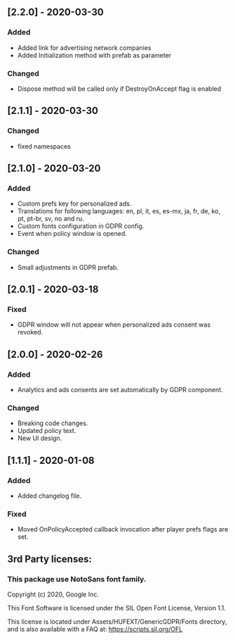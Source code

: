 ## [2.2.0] - 2020-03-30
### Added
- Added link for advertising network companies
- Added Initialization method with prefab as parameter

### Changed
- Dispose method will be called only if DestroyOnAccept flag is enabled

## [2.1.1] - 2020-03-30
### Changed
- fixed namespaces

## [2.1.0] - 2020-03-20
### Added
- Custom prefs key for personalized ads.
- Translations for following languages: en, pl, it, es, es-mx, ja, fr, de, ko, pt, pt-br, sv, no and ru.
- Custom fonts configuration in GDPR config.
- Event when policy window is opened.

### Changed
- Small adjustments in GDPR prefab.

## [2.0.1] - 2020-03-18
### Fixed
- GDPR window will not appear when personalized ads consent was revoked.

## [2.0.0] - 2020-02-26
### Added
- Analytics and ads consents are set automatically by GDPR component.

### Changed
- Breaking code changes.
- Updated policy text.
- New UI design.

## [1.1.1] - 2020-01-08
### Added
- Added changelog file.

### Fixed
- Moved OnPolicyAccepted callback invocation after player prefs flags are set.

## 3rd Party licenses:
### This package use NotoSans font family.

Copyright (c) 2020, Google Inc.

This Font Software is licensed under the SIL Open Font License, Version 1.1.

This license is located under Assets/HUFEXT/GenericGDPR/Fonts directory, and is also available with a FAQ at: https://scripts.sil.org/OFL